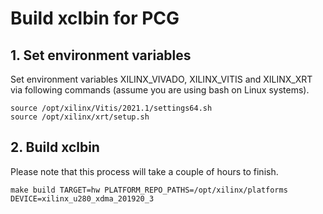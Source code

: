 # Build xclbin for PCG

## 1. Set environment variables

Set environment variables XILINX_VIVADO, XILINX_VITIS and XILINX_XRT via following commands (assume you are using bash on Linux systems).

    source /opt/xilinx/Vitis/2021.1/settings64.sh
    source /opt/xilinx/xrt/setup.sh

## 2. Build xclbin

Please note that this process will take a couple of hours to finish.

    make build TARGET=hw PLATFORM_REPO_PATHS=/opt/xilinx/platforms DEVICE=xilinx_u280_xdma_201920_3



